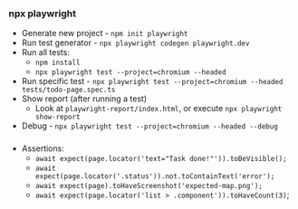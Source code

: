 ### npx playwright
* Generate new project - `npm init playwright`
* Run test generator - `npx playwright codegen playwright.dev`
* Run all tests:
    * `npm install`
    * `npx playwright test --project=chromium --headed`
* Run specific test - `npx playwright test --project=chromium --headed tests/todo-page.spec.ts`
* Show report (after running a test)
    * Look at `playwright-report/index.html`, or execute `npx playwright show-report`
* Debug - `npx playwright test --project=chromium --headed --debug`

### 
* Assertions:
    * `await expect(page.locator('text="Task done!"')).toBeVisible();`
    * `await expect(page.locator('.status')).not.toContainText('error');`
    * `await expect(page).toHaveScreenshot('expected-map.png');`
    * `await expect(page.locator('list > .component')).toHaveCount(3)`;